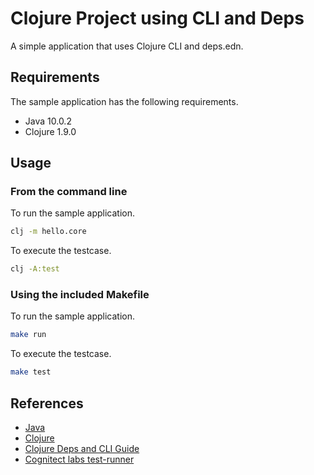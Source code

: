 # Clojure Project using CLI and Deps

A simple application that uses Clojure CLI and deps.edn.

## Requirements

The sample application has the following requirements.

* Java 10.0.2
* Clojure 1.9.0

## Usage

### From the command line

To run the sample application.

~~~ bash
clj -m hello.core
~~~

To execute the testcase.

~~~ bash
clj -A:test
~~~

### Using the included Makefile

To run the sample application.

~~~ bash
make run
~~~

To execute the testcase.

~~~ bash
make test
~~~

## References

* [Java](http://www.oracle.com/technetwork/java/index.html)
* [Clojure](https://clojure.org/index)
* [Clojure Deps and CLI Guide](https://clojure.org/guides/deps_and_cli)
* [Cognitect labs test-runner](https://github.com/cognitect-labs/test-runner)
